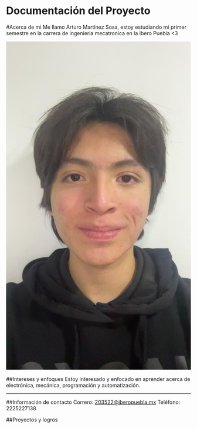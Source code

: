 # Documentación del Proyecto


#Acerca de mi 
Me llamo Arturo Martínez Sosa, estoy estudiando mi primer semestre en la carrera de ingenieria mecatronica en la Ibero Puebla <3

![Mi_foto](docs/recursos/imgs/e0102d36-a17b-4e09-b34b-cdabb99c347d.jpg)

##Intereses y enfoques 
Estoy interesado y enfocado en aprender acerca de electrónica, mecánica, programación y automatización.


---
##Información de contacto 
Correro: 203522@iberopuebla.mx
Teléfono: 2225227138

##Proyectos y logros



